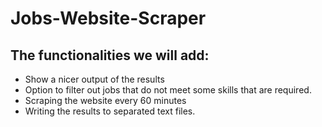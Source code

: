 # Jobs-Website-Scraper

## The functionalities we will add:
 - Show a nicer output of the results
 - Option to filter out jobs that do not meet some skills that are required.
 - Scraping the website every 60 minutes
 - Writing the results to separated text files.